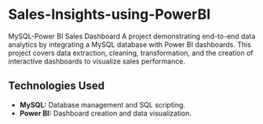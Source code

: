# Sales-Insights-using-PowerBI
MySQL-Power BI Sales Dashboard
A project demonstrating end-to-end data analytics by integrating a MySQL database with Power BI dashboards. This project covers data extraction, cleaning, transformation, and the creation of interactive dashboards to visualize sales performance.

## Technologies Used
- **MySQL:** Database management and SQL scripting.
- **Power BI:** Dashboard creation and data visualization.
